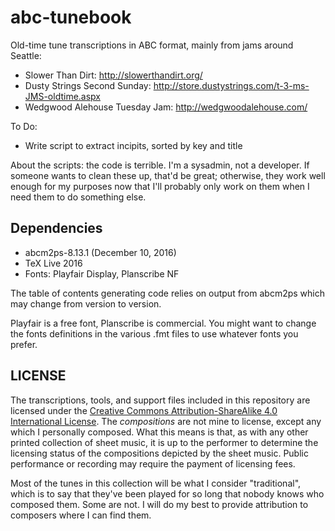 abc-tunebook
============

Old-time tune transcriptions in ABC format, mainly from jams around Seattle:

* Slower Than Dirt: http://slowerthandirt.org/
* Dusty Strings Second Sunday: http://store.dustystrings.com/t-3-ms-JMS-oldtime.aspx
* Wedgwood Alehouse Tuesday Jam: http://wedgwoodalehouse.com/

To Do:

* Write script to extract incipits, sorted by key and title

About the scripts: the code is terrible. I'm a sysadmin, not a
developer.  If someone wants to clean these up, that'd be great;
otherwise, they work well enough for my purposes now that I'll
probably only work on them when I need them to do something else.

Dependencies
------------

* abcm2ps-8.13.1 (December 10, 2016)
* TeX Live 2016
* Fonts: Playfair Display, Planscribe NF

The table of contents generating code relies on output from abcm2ps which 
may change from version to version.

Playfair is a free font, Planscribe is commercial. You might want to change
the fonts definitions in the various .fmt files to use whatever fonts
you prefer.

LICENSE
-------

The transcriptions, tools, and support files included in this
repository are licensed under the [Creative Commons Attribution-ShareAlike
4.0 International License](https://creativecommons.org/licenses/by-sa/4.0/).
The _compositions_ are not mine to license, except any which I personally
composed. What this means is that, as with any other printed collection of 
sheet music, it is up to the performer to determine the licensing status of 
the compositions depicted by the sheet music. Public performance or recording 
may require the payment of licensing fees.

Most of the tunes in this collection will be what I consider "traditional", 
which is to say that they've been played for so long that nobody knows who 
composed them. Some are not. I will do my best to provide attribution to 
composers where I can find them.